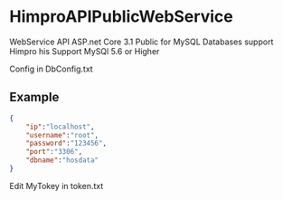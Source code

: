 # HimproAPIPublicWebService
WebService API ASP.net Core 3.1 Public for MySQL Databases support Himpro his
Support MySQl 5.6 or Higher

Config in DbConfig.txt

## Example
```json
{
	"ip":"localhost",
	"username":"root",
	"password":"123456",
	"port":"3306",
	"dbname":"hosdata"
}
```



Edit MyTokey in token.txt

